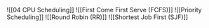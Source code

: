 ![[04 CPU Scheduling]]
![[First Come First Serve (FCFS)]]
![[Priority Scheduling]]
![[Round Robin (RR)]]
![[Shortest Job First (SJF)]]
